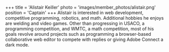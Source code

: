 +++
title = 'Alistair Keiller'
photo = 'images/member_photos/alistair.png'
position = 'Captain'
+++
Alistair is interested in web development, competitive programming, robotics, and math.
Additional hobbies he enjoys are welding and video games.
Other than progressing in USACO, a programming competition, and WMTC, a math competition, most of his goals revolve around projects such as programming a browser-based collaborative web editor to compete with replies or giving Adobe Connect a dark mode.
